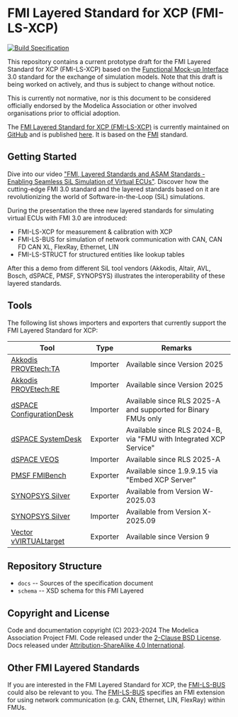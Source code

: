 # FMI Layered Standard for XCP (FMI-LS-XCP)

[![Build Specification](https://github.com/modelica/fmi-ls-xcp/actions/workflows/build-ls-xcp.yml/badge.svg)](https://github.com/modelica/fmi-ls-xcp/actions/workflows/build-ls-xcp.yml)

This repository contains a current prototype draft for the FMI Layered
Standard for XCP (FMI-LS-XCP) based on the
[Functional Mock-up Interface][FMI] 3.0 standard for the exchange of
simulation models. Note that this draft is being worked on actively,
and thus is subject to change without notice.

This is currently not normative, nor is this document to be considered
officially endorsed by the Modelica Association or other involved
organisations prior to official adoption.

The [FMI Layered Standard for XCP (FMI-LS-XCP)][spec] is currently maintained on
[GitHub][githubspec] and is published [here][spec]. It is based on
the [FMI][] standard.

## Getting Started

Dive into our video ["FMI, Layered Standards and ASAM Standards - Enabling Seamless SiL Simulation of Virtual ECUs"](https://www.youtube.com/watch?v=KzzKRa3jORs).
Discover how the cutting-edge FMI 3.0 standard and the layered standards based on it are revolutionizing the world of Software-in-the-Loop (SiL) simulations.

During the presentation the three new layered standards for simulating virtual ECUs with FMI 3.0 are introduced:

- FMI-LS-XCP for measurement & calibration with XCP
- FMI-LS-BUS for simulation of network communication with CAN, CAN FD CAN XL, FlexRay, Ethernet, LIN
- FMI-LS-STRUCT for structured entities like lookup tables

After this a demo from different SiL tool vendors (Akkodis, Altair, AVL, Bosch, dSPACE, PMSF, SYNOPSYS) illustrates the interoperability of these layered standards.

## Tools

The following list shows importers and exporters that currently support the FMI Layered Standard for XCP:

|Tool|Type|Remarks
|---|---|---|
[Akkodis PROVEtech:TA](https://www.provetech.de/index.php/downloads/provetech-ta)|Importer|Available since Version 2025
[Akkodis PROVEtech:RE](https://www.provetech.de/index.php/downloads/provetech-re)|Importer|Available since Version 2025
[dSPACE ConfigurationDesk](https://www.dspace.com/de/gmb/home/products/sw/impsw/configurationdesk.cfm)|Importer|Available since RLS 2025-A and supported for Binary FMUs only
[dSPACE SystemDesk](https://www.dspace.com/en/pub/home/products/sw/system_architecture_software/systemdesk.cfm)|Exporter|Available since RLS 2024-B, via "FMU with Integrated XCP Service"
[dSPACE VEOS](https://www.dspace.com/en/pub/home/products/sw/simulation_software/veos.cfm)|Importer|Available since RLS 2025-A
[PMSF FMIBench](https://pmsf.eu/products/fmibench/)|Exporter|Available since 1.9.9.15 via "Embed XCP Server"
[SYNOPSYS Silver](https://www.synopsys.com/verification/virtual-prototyping/silver.html)|Exporter|Available from Version W-2025.03
[SYNOPSYS Silver](https://www.synopsys.com/verification/virtual-prototyping/silver.html)|Importer|Available from Version X-2025.09
[Vector vVIRTUALtarget](https://www.vector.com/at/en/products/products-a-z/software/vvirtualtarget/)|Exporter|Available since Version 9

## Repository Structure

- `docs` -- Sources of the specification document
- `schema` -- XSD schema for this FMI Layered

## Copyright and License

Code and documentation copyright (C) 2023-2024 The Modelica Association Project FMI.
Code released under the [2-Clause BSD License].
Docs released under [Attribution-ShareAlike 4.0 International].

## Other FMI Layered Standards

If you are interested in the FMI Layered Standard for XCP, the [FMI-LS-BUS] could also be relevant to you.
The [FMI-LS-BUS] specifies an FMI extension for using network communication (e.g. CAN, Ethernet, LIN, FlexRay) within FMUs.

[FMI]: https://fmi-standard.org/
[FMI-LS-BUS]: https://github.com/modelica/fmi-ls-bus
[githubspec]: docs/index.adoc
[spec]: https://modelica.github.io/fmi-ls-xcp/main/
[2-Clause BSD License]: https://opensource.org/licenses/BSD-2-Clause
[Attribution-ShareAlike 4.0 International]: https://creativecommons.org/licenses/by-sa/4.0/
